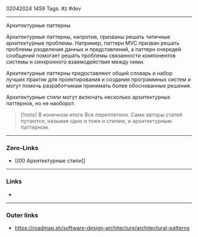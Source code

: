 02042024 1459
Tags: #z #dev 

---
Архитектурные паттерны

Архитектурные паттерны, напротив, призваны решать типичные архитектурные проблемы. Например, паттерн MVC призван решать проблемы разделения данных и представлений, а паттерн очередей сообщений помогает решать проблемы связанности компонентов системы и синхронного взаимодействия между ними. 

Архитектурные паттерны предоставляют общий словарь и набор лучших практик для проектирования и создания программных систем и могут помочь разработчикам принимать более обоснованные решения.

Архитектурные стили могут включать несколько архитектурных паттернов, но не наоборот.

>[!note] В конечном итоге
>Все переплетено. Сами авторы статей путаются, называя одно и тоже и стилем, и архитектурным паттерном.

---
### Zero-Links
- [[00 Архитектурные стили]]

---
### Links
- 

---
### Outer links
- https://roadmap.sh/software-design-architecture/architectural-patterns